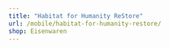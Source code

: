 ```yaml
---
title: "Habitat for Humanity ReStore"
url: /mobile/habitat-for-humanity-restore/
shop: Eisenwaren
---
```

